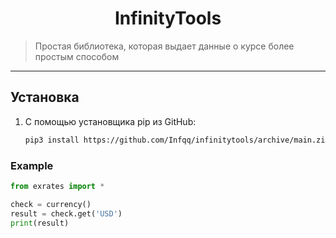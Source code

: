 <h1 align="center">InfinityTools</h1>
    <blockquote>Простая библиотека, которая выдает данные о курсе более простым способом</blockquote>
</p>
<hr>

## Установка
1) С помощью установщика pip из GitHub: 
   
   ```sh
   pip3 install https://github.com/Infqq/infinitytools/archive/main.zip --upgrade
   ```

### Example

```python
from exrates import *

check = currency()
result = check.get('USD')
print(result)
```

